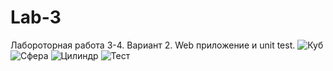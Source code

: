 # Lab-3
Лабороторная работа 3-4. Вариант 2. Web приложение и unit test.
![Куб](https://github.com/Radmiurr/Lab-3/assets/124788354/ecfdd417-1635-4fb6-86e6-13651f48ac3e)
![Сфера](https://github.com/Radmiurr/Lab-3/assets/124788354/0f654014-c1ff-44ac-9e7c-8d5446ce8a0c)
![Цилиндр](https://github.com/Radmiurr/Lab-3/assets/124788354/5ff15398-2528-47ff-becd-7f7fc0fb020a)
![Тест](https://github.com/Radmiurr/Lab-3/assets/124788354/e0ab1424-3f35-491b-a0c4-0e45bd164167)
